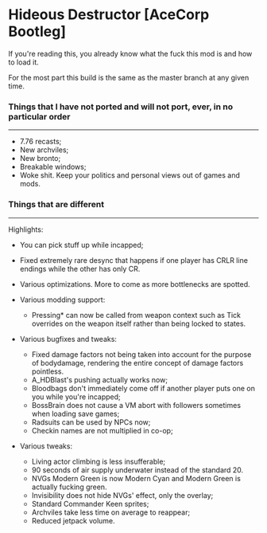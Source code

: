 # Hideous Destructor [AceCorp Bootleg]
If you're reading this, you already know what the fuck this mod is and how to load it.

For the most part this build is the same as the master branch at any given time.

### Things that I have not ported and will not port, ever, in no particular order
---
- 7.76 recasts;
- New archviles;
- New bronto;
- Breakable windows;
- Woke shit. Keep your politics and personal views out of games and mods.

### Things that are different
---
Highlights:
- You can pick stuff up while incapped;
- Fixed extremely rare desync that happens if one player has CRLR line endings while the other has only CR.


- Various optimizations. More to come as more bottlenecks are spotted.
- Various modding support:
	- Pressing* can now be called from weapon context such as Tick overrides on the weapon itself rather than being locked to states.
- Various bugfixes and tweaks:
	- Fixed damage factors not being taken into account for the purpose of bodydamage, rendering the entire concept of damage factors pointless.
	- A_HDBlast's pushing actually works now;
	- Bloodbags don't immediately come off if another player puts one on you while you're incapped;
	- BossBrain does not cause a VM abort with followers sometimes when loading save games;
	- Radsuits can be used by NPCs now;
	- Checkin names are not multiplied in co-op;
- Various tweaks:
	- Living actor climbing is less insufferable;
	- 90 seconds of air supply underwater instead of the standard 20.
	- NVGs Modern Green is now Modern Cyan and Modern Green is actually fucking green.
	- Invisibility does not hide NVGs' effect, only the overlay;
	- Standard Commander Keen sprites;
	- Archviles take less time on average to reappear;
	- Reduced jetpack volume.